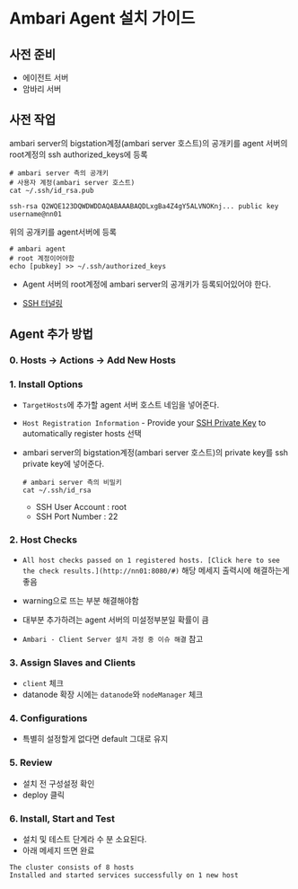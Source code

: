 # Ambari Agent 설치 가이드

## 사전 준비

- 에이전트 서버
- 암바리 서버

## 사전 작업

ambari server의 bigstation계정(ambari server 호스트)의 공개키를 agent 서버의 root계정의 ssh authorized_keys에 등록

```shell
# ambari server 측의 공개키
# 사용자 계정(ambari server 호스트)
cat ~/.ssh/id_rsa.pub
```

```shell
ssh-rsa Q2WQE123DQWDWDDAQABAAABAQDLxgBa4Z4gY5ALVNOKnj... public key username@nn01
```

위의 공개키를 agent서버에 등록

```shell
# ambari agent 
# root 계정이어야함
echo [pubkey] >> ~/.ssh/authorized_keys
```

- Agent 서버의 root계정에 ambari server의 공개키가 등록되어있어야 한다. 

- [SSH 터널링](https://swalloow.github.io/ssh-tunneling)

  

## Agent 추가  방법

### 0. Hosts -> Actions -> Add New Hosts

### 1. Install Options

   - `TargetHosts`에 추가할 agent 서버 호스트 네임을 넣어준다.

   - `Host Registration Information` - Provide your [SSH Private Key](javascript:void(null)) to automatically register hosts 선택

   - ambari server의 bigstation계정(ambari server 호스트)의 private key를 ssh private key에 넣어준다.

     ```
     # ambari server 측의 비밀키
     cat ~/.ssh/id_rsa
     ```

     - SSH User Account : root
     - SSH Port Number : 22

### 2. Host Checks

   - `All host checks passed on 1 registered hosts. [Click here to see the check results.](http://nn01:8080/#)` 해당 메세지 출력시에 해결하는게 좋음

   - warning으로 뜨는 부분 해결해야함

   - 대부분 추가하려는 agent 서버의 미설정부분일 확률이 큼

   - `Ambari - Client Server 설치 과정 중 이슈 해결` 참고

     

### 3. Assign Slaves and Clients

   - `client` 체크 
   - datanode 확장 시에는 `datanode`와 `nodeManager` 체크

### 4. Configurations

   - 특별히 설정할게 없다면 default 그대로  유지

### 5. Review

   - 설치 전 구성설정 확인
   - deploy 클릭

### 6. Install, Start and Test

   - 설치 및 테스트 단계라 수 분 소요된다.
   - 아래 메세지 뜨면 완료

   ```
   The cluster consists of 8 hosts
   Installed and started services successfully on 1 new host
   ```

   